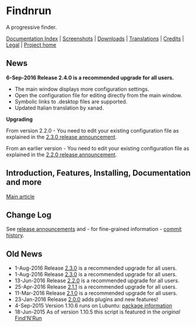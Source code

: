 # Findnrun

A progressive finder.

[Documentation Index](http://github.com/step-/find-n-run/tree/master/usr/share/doc/findnrun/index.md)
   | [Screenshots](http://github.com/step-/find-n-run/tree/master/usr/share/doc/findnrun/screenshots.md)
   | [Downloads](http://github.com/step-/find-n-run/releases)
   | [Translations](http://github.com/step-/find-n-run/tree/master/usr/share/doc/findnrun/TRANSLATING.md)
   | [Credits](http://github.com/step-/find-n-run/tree/master/usr/share/doc/findnrun/CREDITS.md)
   | [Legal](http://github.com/step-/find-n-run/tree/master/LICENSE)
   | [Project home](http://github.com/step-/find-n-run)

## News

**6-Sep-2016 Release 2.4.0 is a recommended upgrade for all users.**
 * The main window displays more configuration settings.
 * Open the configuration file for editing directly from the main window.
 * Symbolic links to .desktop files are supported.
 * Updated Italian translation by xanad.

**Upgrading**

From version 2.2.0 - You need to edit your existing configuration file
as explained in the
[2.3.0 release announcement](https://github.com/step-/find-n-run/releases/tag/2.3.0).

From an earlier version - You need to edit your existing configuration
file as explained in the
[2.2.0 release announcement](https://github.com/step-/find-n-run/releases/tag/2.2.0).

## Introduction, Features, Installing, Documentation and more

[Main article](http://github.com/step-/find-n-run/tree/master/usr/share/doc/findnrun/index.md)

## Change Log

See [release announcements](https://github.com/step-/find-n-run/releases)
and - for fine-grained information - 
[commit history](https://github.com/step-/find-n-run/commits/master).

## Old News

 * 1-Aug-2016 Release
   [2.3.0](https://github.com/step-/find-n-run/releases/tag/2.3.0)
   is a recommended upgrade for all users.
 * 1-Aug-2016 Release
   [2.3.0](https://github.com/step-/find-n-run/releases/tag/2.3.0)
   is a recommended upgrade for all users.
 * 13-Jun-2016 Release
   [2.2.0](https://github.com/step-/find-n-run/releases/tag/2.2.0)
   is a recommended upgrade for all users.
 * 25-Apr-2016 Release
   [2.1.1](https://github.com/step-/find-n-run/releases/tag/2.1.1)
   is a recommended upgrade for all users.
 * 11-Mar-2016 Release
   [2.1.0](https://github.com/step-/find-n-run/releases/tag/2.1.0)
   is a recommended upgrade for all users.
 * 23-Jan-2016 Release
   [2.0.0](https://github.com/step-/find-n-run/releases/tag/2.0.0)
   adds plugins and new features!
 * 4-Sep-2015 Version 1.10.6 runs on Lubuntu:
   [package information](http://github.com/step-/find-n-run/tree/master/usr/share/doc/findnrun/DEBIAN.md)
 * 18-Jun-2015 As of version 1.10.5 this script is featured in the
   _original_
   [Find'N'Run](http://www.murga-linux.com/puppy/viewtopic.php?t=98330)

